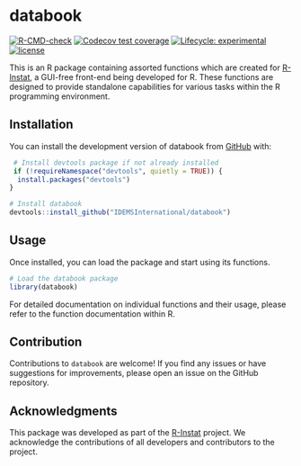 
<!-- README.md is generated from README.Rmd. Please edit that file -->

# databook

<!-- badges: start -->

[![R-CMD-check](https://github.com/IDEMSInternational/databook/workflows/R-CMD-check/badge.svg)](https://github.com/IDEMSInternational/databook/actions)
[![Codecov test
coverage](https://codecov.io/gh/IDEMSInternational/databook/branch/main/graph/badge.svg)](https://app.codecov.io/gh/IDEMSInternational/databook?branch=main)
[![Lifecycle:
experimental](https://img.shields.io/badge/lifecycle-stable-green.svg)](https://lifecycle.r-lib.org/articles/stages.html#stable)
[![license](https://img.shields.io/badge/license-LGPL%20(%3E=%203)-lightgrey.svg)](https://www.gnu.org/licenses/lgpl-3.0.en.html)
<!-- badges: end -->

This is an R package containing assorted functions which are created for
[R-Instat](https://r-instat.org/), a GUI-free front-end being developed
for R. These functions are designed to provide standalone capabilities
for various tasks within the R programming environment.

## Installation

You can install the development version of databook from
[GitHub](https://github.com/) with:

``` r
 # Install devtools package if not already installed
 if (!requireNamespace("devtools", quietly = TRUE)) {
  install.packages("devtools")
}

# Install databook
devtools::install_github("IDEMSInternational/databook")
```

## Usage

Once installed, you can load the package and start using its functions.

``` r
# Load the databook package
library(databook)
```

For detailed documentation on individual functions and their usage,
please refer to the function documentation within R.

## Contribution

Contributions to `databook` are welcome! If you find any issues or have
suggestions for improvements, please open an issue on the GitHub
repository.

## Acknowledgments

This package was developed as part of the
[R-Instat](https://r-instat.org/) project. We acknowledge the
contributions of all developers and contributors to the project.
